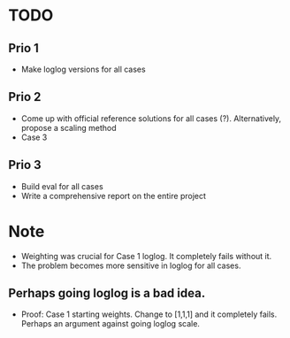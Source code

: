 # TODO

## Prio 1
- Make loglog versions for all cases

## Prio 2
- Come up with official reference solutions for all cases (?). Alternatively, propose a scaling method
- Case 3

## Prio 3
- Build eval for all cases
- Write a comprehensive report on the entire project


# Note
- Weighting was crucial for Case 1 loglog. It completely fails without it.
- The problem becomes more sensitive in loglog for all cases. 

## Perhaps going loglog is a bad idea.
- Proof: Case 1 starting weights. Change to [1,1,1] and it completely fails. Perhaps an argument against going loglog scale.